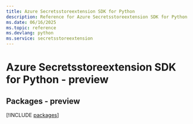 ```yaml
---
title: Azure Secretsstoreextension SDK for Python
description: Reference for Azure Secretsstoreextension SDK for Python
ms.date: 06/16/2025
ms.topic: reference
ms.devlang: python
ms.service: secretsstoreextension
---
```

# Azure Secretsstoreextension SDK for Python - preview
## Packages - preview
[!INCLUDE [packages](secretsstoreextension-index.md)]
